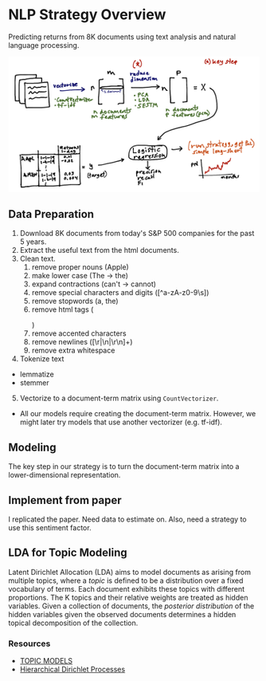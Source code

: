 # NLP Strategy Overview
Predicting returns from 8K documents using text analysis and natural language processing.

![strategy](images/strategy_overview.png)

## Data Preparation
1. Download 8K documents from today's S&P 500 companies for the past 5 years.
2. Extract the useful text from the html documents.
3. Clean text.
    1. remove proper nouns (Apple)
    2. make lower case (The -> the)
    3. expand contractions (can't -> cannot)
    4. remove special characters and digits ([^a-zA-z0-9\s])
    5. remove stopwords (a, the)
    6. remove html tags (<p></p>)
    7. remove accented characters
    8. remove newlines ([\r|\n|\r\n]+)
    9. remove extra whitespace
4. Tokenize text
  * lemmatize
  * stemmer
5. Vectorize to a document-term matrix using `CountVectorizer`.
  * All our models require creating the document-term matrix. However, we 
  might later try models that use another vectorizer (e.g. tf-idf).
  
## Modeling
The key step in our strategy is to turn the document-term matrix into a
lower-dimensional representation.

## Implement from paper
I replicated the paper. Need data to estimate on. Also, need a strategy to use this sentiment factor.

## LDA for Topic Modeling
Latent Dirichlet Allocation (LDA) aims to model documents as arising from multiple topics, where a _topic_ is defined to be a distribution over a fixed vocabulary of terms. Each document exhibits these topics with different proportions. The K topics and their relative weights are treated as hidden variables. Given a collection of documents, the _posterior distribution_ of the hidden variables given the observed documents determines a hidden topical decomposition of the collection. 

### Resources
* [TOPIC MODELS](http://citeseerx.ist.psu.edu/viewdoc/download?doi=10.1.1.186.4283&rep=rep1&type=pdf)
* [Hierarchical Dirichlet Processes](https://www.stat.berkeley.edu/~aldous/206-Exch/Papers/hierarchical_dirichlet.pdf)